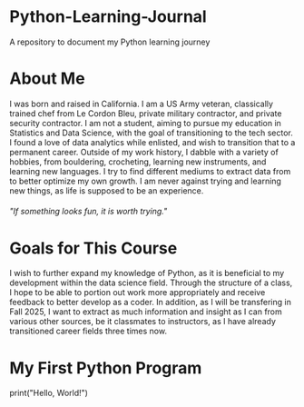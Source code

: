 # Python-Learning-Journal
A repository to document my Python learning journey

About Me
======
I was born and raised in California. I am a US Army veteran, classically trained chef from Le Cordon Bleu, private military contractor, and private security contractor. I am not a student, aiming to pursue my education in Statistics and Data Science, with the goal of transitioning to the tech sector. I found a love of data analytics while enlisted, and wish to transition that to a permanent career.
Outside of my work history, I dabble with a variety of hobbies, from bouldering, crocheting, learning new instruments, and learning new languages. I try to find different mediums to extract data from to better optimize my own growth. I am never against trying and learning new things, as life is supposed to be an experience.
###### "If something looks fun, it is worth trying."

Goals for This Course
======
I wish to further expand my knowledge of Python, as it is beneficial to my development within the data science field. Through the structure of a class, I hope to be able to portion out work more appropriately and receive feedback to better develop as a coder. In addition, as I will be transfering in Fall 2025, I want to extract as much information and insight as I can from various other sources, be it classmates to instructors, as I have already transitioned career fields three times now.

My First Python Program
======
print("Hello, World!")
